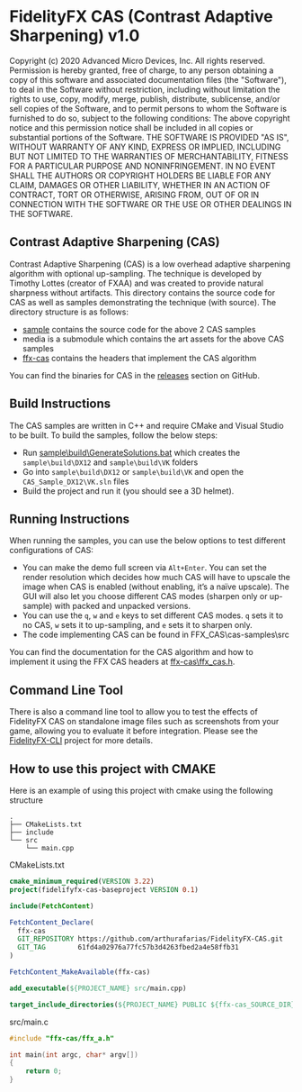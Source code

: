 # FidelityFX CAS (Contrast Adaptive Sharpening) v1.0

Copyright (c) 2020 Advanced Micro Devices, Inc. All rights reserved.
Permission is hereby granted, free of charge, to any person obtaining a copy
of this software and associated documentation files (the "Software"), to deal
in the Software without restriction, including without limitation the rights
to use, copy, modify, merge, publish, distribute, sublicense, and/or sell
copies of the Software, and to permit persons to whom the Software is
furnished to do so, subject to the following conditions:
The above copyright notice and this permission notice shall be included in
all copies or substantial portions of the Software.
THE SOFTWARE IS PROVIDED "AS IS", WITHOUT WARRANTY OF ANY KIND, EXPRESS OR
IMPLIED, INCLUDING BUT NOT LIMITED TO THE WARRANTIES OF MERCHANTABILITY,
FITNESS FOR A PARTICULAR PURPOSE AND NONINFRINGEMENT. IN NO EVENT SHALL THE
AUTHORS OR COPYRIGHT HOLDERS BE LIABLE FOR ANY CLAIM, DAMAGES OR OTHER
LIABILITY, WHETHER IN AN ACTION OF CONTRACT, TORT OR OTHERWISE, ARISING FROM,
OUT OF OR IN CONNECTION WITH THE SOFTWARE OR THE USE OR OTHER DEALINGS IN
THE SOFTWARE.

## Contrast Adaptive Sharpening (CAS)

Contrast Adaptive Sharpening (CAS) is a low overhead adaptive sharpening algorithm with optional up-sampling. The technique is developed by Timothy Lottes (creator of FXAA) and was created to provide natural sharpness without artifacts. This directory contains the source code for CAS as well as samples demonstrating the technique (with source). The directory structure is as follows:

- [sample](sample) contains the source code for the above 2 CAS samples
- media is a submodule which contains the art assets for the above CAS samples
- [ffx-cas](ffx-cas) contains the headers that implement the CAS algorithm

You can find the binaries for CAS in the [releases](https://github.com/GPUOpen-Effects/FidelityFX-CAS/releases) section on GitHub.

## Build Instructions

The CAS samples are written in C++ and require CMake and Visual Studio to be built. To build the samples, follow the below steps:

 - Run [sample\build\GenerateSolutions.bat](sample/build/GenerateSolutions.bat) which creates the `sample\build\DX12` and `sample\build\VK` folders
 - Go into `sample\build\DX12` or `sample\build\VK` and open the `CAS_Sample_DX12\VK.sln` files
 - Build the project and run it (you should see a 3D helmet).

## Running Instructions

When running the samples, you can use the below options to test different configurations of CAS:

 - You can make the demo full screen via `Alt+Enter`. You can set the render resolution which decides how much CAS will have to upscale the image when CAS is enabled (without enabling, it’s a naïve upscale). The GUI will also let you choose different CAS modes (sharpen only or up-sample) with packed and unpacked versions.
 - You can use the `q`, `w` and `e` keys to set different CAS modes. `q` sets it to no CAS, `w` sets it to up-sampling, and `e` sets it to sharpen only.
 - The code implementing CAS can be found in FFX_CAS\cas-samples\src

You can find the documentation for the CAS algorithm and how to implement it using the FFX CAS headers at [ffx-cas\ffx_cas.h](ffx-cas/ffx_cas.h).

## Command Line Tool

There is also a command line tool to allow you to test the effects of FidelityFX CAS on standalone image files such as screenshots from your game, allowing you to evaluate it before integration. Please see the [FidelityFX-CLI](https://github.com/GPUOpen-Effects/FidelityFX-CLI) project for more details.

## How to use this project with CMAKE

Here is an example of using this project with cmake using the following structure

```tree
.
├── CMakeLists.txt
├── include
└── src
    └── main.cpp
```

CMakeLists.txt
```cmake
cmake_minimum_required(VERSION 3.22)
project(fidelifyfx-cas-baseproject VERSION 0.1)

include(FetchContent)

FetchContent_Declare(
  ffx-cas
  GIT_REPOSITORY https://github.com/arthurafarias/FidelityFX-CAS.git
  GIT_TAG        61fd4a02976a77fc57b3d4263fbed2a4e58ffb31
)

FetchContent_MakeAvailable(ffx-cas)

add_executable(${PROJECT_NAME} src/main.cpp)

target_include_directories(${PROJECT_NAME} PUBLIC ${ffx-cas_SOURCE_DIR})
```

src/main.c
```c
#include "ffx-cas/ffx_a.h"

int main(int argc, char* argv[])
{
    return 0;
}
```